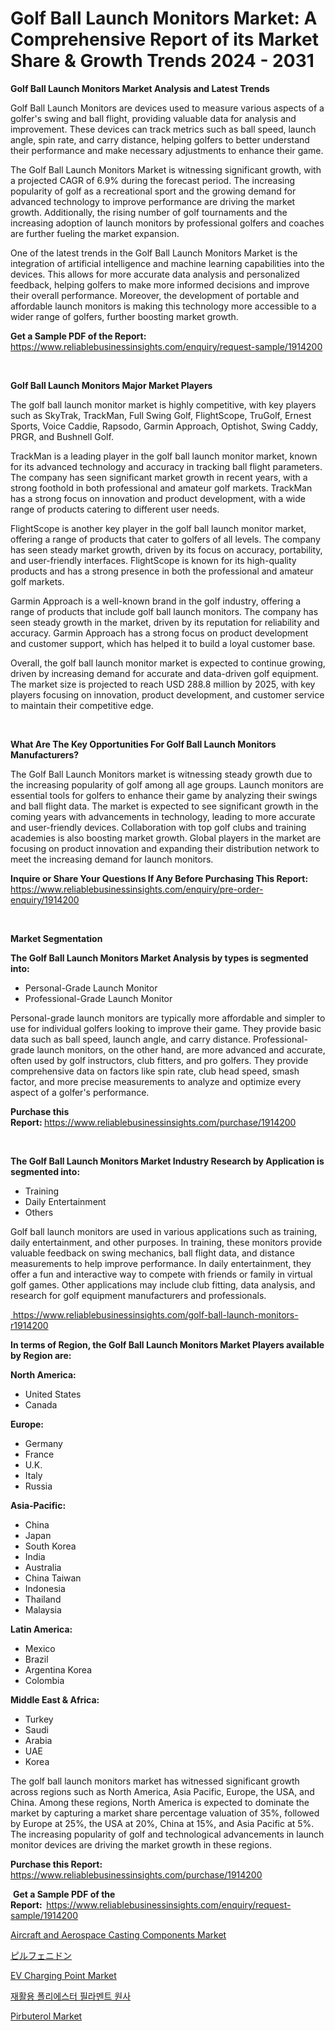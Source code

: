 <p><h1>Golf Ball Launch Monitors Market: A Comprehensive Report of its Market Share & Growth Trends 2024 - 2031</h1></p><p><strong>Golf Ball Launch Monitors Market Analysis and Latest Trends</strong></p>
<p><p>Golf Ball Launch Monitors are devices used to measure various aspects of a golfer's swing and ball flight, providing valuable data for analysis and improvement. These devices can track metrics such as ball speed, launch angle, spin rate, and carry distance, helping golfers to better understand their performance and make necessary adjustments to enhance their game.</p><p>The Golf Ball Launch Monitors Market is witnessing significant growth, with a projected CAGR of 6.9% during the forecast period. The increasing popularity of golf as a recreational sport and the growing demand for advanced technology to improve performance are driving the market growth. Additionally, the rising number of golf tournaments and the increasing adoption of launch monitors by professional golfers and coaches are further fueling the market expansion.</p><p>One of the latest trends in the Golf Ball Launch Monitors Market is the integration of artificial intelligence and machine learning capabilities into the devices. This allows for more accurate data analysis and personalized feedback, helping golfers to make more informed decisions and improve their overall performance. Moreover, the development of portable and affordable launch monitors is making this technology more accessible to a wider range of golfers, further boosting market growth.</p></p>
<p><strong>Get a Sample PDF of the Report:&nbsp;</strong> <a href="https://www.reliablebusinessinsights.com/enquiry/request-sample/1914200">https://www.reliablebusinessinsights.com/enquiry/request-sample/1914200</a></p>
<p>&nbsp;</p>
<p><strong>Golf Ball Launch Monitors Major Market Players</strong></p>
<p><p>The golf ball launch monitor market is highly competitive, with key players such as SkyTrak, TrackMan, Full Swing Golf, FlightScope, TruGolf, Ernest Sports, Voice Caddie, Rapsodo, Garmin Approach, Optishot, Swing Caddy, PRGR, and Bushnell Golf. </p><p>TrackMan is a leading player in the golf ball launch monitor market, known for its advanced technology and accuracy in tracking ball flight parameters. The company has seen significant market growth in recent years, with a strong foothold in both professional and amateur golf markets. TrackMan has a strong focus on innovation and product development, with a wide range of products catering to different user needs.</p><p>FlightScope is another key player in the golf ball launch monitor market, offering a range of products that cater to golfers of all levels. The company has seen steady market growth, driven by its focus on accuracy, portability, and user-friendly interfaces. FlightScope is known for its high-quality products and has a strong presence in both the professional and amateur golf markets.</p><p>Garmin Approach is a well-known brand in the golf industry, offering a range of products that include golf ball launch monitors. The company has seen steady growth in the market, driven by its reputation for reliability and accuracy. Garmin Approach has a strong focus on product development and customer support, which has helped it to build a loyal customer base.</p><p>Overall, the golf ball launch monitor market is expected to continue growing, driven by increasing demand for accurate and data-driven golf equipment. The market size is projected to reach USD 288.8 million by 2025, with key players focusing on innovation, product development, and customer service to maintain their competitive edge.</p></p>
<p>&nbsp;</p>
<p><strong>What Are The Key Opportunities For Golf Ball Launch Monitors Manufacturers?</strong></p>
<p><p>The Golf Ball Launch Monitors market is witnessing steady growth due to the increasing popularity of golf among all age groups. Launch monitors are essential tools for golfers to enhance their game by analyzing their swings and ball flight data. The market is expected to see significant growth in the coming years with advancements in technology, leading to more accurate and user-friendly devices. Collaboration with top golf clubs and training academies is also boosting market growth. Global players in the market are focusing on product innovation and expanding their distribution network to meet the increasing demand for launch monitors.</p></p>
<p><strong>Inquire or Share Your Questions If Any Before Purchasing This Report:</strong> <a href="https://www.reliablebusinessinsights.com/enquiry/pre-order-enquiry/1914200">https://www.reliablebusinessinsights.com/enquiry/pre-order-enquiry/1914200</a></p>
<p>&nbsp;</p>
<p><strong>Market Segmentation</strong></p>
<p><strong>The Golf Ball Launch Monitors Market Analysis by types is segmented into:</strong></p>
<p><ul><li>Personal-Grade Launch Monitor</li><li>Professional-Grade Launch Monitor</li></ul></p>
<p><p>Personal-grade launch monitors are typically more affordable and simpler to use for individual golfers looking to improve their game. They provide basic data such as ball speed, launch angle, and carry distance. Professional-grade launch monitors, on the other hand, are more advanced and accurate, often used by golf instructors, club fitters, and pro golfers. They provide comprehensive data on factors like spin rate, club head speed, smash factor, and more precise measurements to analyze and optimize every aspect of a golfer's performance.</p></p>
<p><strong>Purchase this Report:&nbsp;</strong><a href="https://www.reliablebusinessinsights.com/purchase/1914200">https://www.reliablebusinessinsights.com/purchase/1914200</a></p>
<p>&nbsp;</p>
<p><strong>The Golf Ball Launch Monitors Market Industry Research by Application is segmented into:</strong></p>
<p><ul><li>Training</li><li>Daily Entertainment</li><li>Others</li></ul></p>
<p><p>Golf ball launch monitors are used in various applications such as training, daily entertainment, and other purposes. In training, these monitors provide valuable feedback on swing mechanics, ball flight data, and distance measurements to help improve performance. In daily entertainment, they offer a fun and interactive way to compete with friends or family in virtual golf games. Other applications may include club fitting, data analysis, and research for golf equipment manufacturers and professionals.</p></p>
<p><a href="https://www.reliablebusinessinsights.com/golf-ball-launch-monitors-r1914200">&nbsp;https://www.reliablebusinessinsights.com/golf-ball-launch-monitors-r1914200</a></p>
<p><strong>In terms of Region, the Golf Ball Launch Monitors Market Players available by Region are:</strong></p>
<p>
    <p> <strong> North America: </strong>
        <ul>
            <li>United States</li>
            <li>Canada</li>
        </ul>
        </p> 
    <p> <strong> Europe: </strong>
        <ul>
            <li>Germany</li>
            <li>France</li>
            <li>U.K.</li>
            <li>Italy</li>
            <li>Russia</li>
        </ul>
        </p> 
    <p> <strong> Asia-Pacific: </strong>
        <ul>
            <li>China</li>
            <li>Japan</li>
            <li>South Korea</li>
            <li>India</li>
            <li>Australia</li>
            <li>China Taiwan</li>
            <li>Indonesia</li>
            <li>Thailand</li>
            <li>Malaysia</li>
        </ul>
        </p> 
    <p> <strong> Latin America: </strong>
        <ul>
            <li>Mexico</li>
            <li>Brazil</li>
            <li>Argentina Korea</li>
            <li>Colombia</li>
        </ul>
        </p> 
    <p> <strong> Middle East & Africa: </strong>
        <ul>
            <li>Turkey</li>
            <li>Saudi</li>
            <li>Arabia</li>
            <li>UAE</li>
            <li>Korea</li>
        </ul>
    </p>
    </p>
<p><p>The golf ball launch monitors market has witnessed significant growth across regions such as North America, Asia Pacific, Europe, the USA, and China. Among these regions, North America is expected to dominate the market by capturing a market share percentage valuation of 35%, followed by Europe at 25%, the USA at 20%, China at 15%, and Asia Pacific at 5%. The increasing popularity of golf and technological advancements in launch monitor devices are driving the market growth in these regions.</p></p>
<p><strong>Purchase this Report: </strong><a href="https://www.reliablebusinessinsights.com/purchase/1914200">https://www.reliablebusinessinsights.com/purchase/1914200</a></p>
<p>&nbsp;<strong>Get a Sample PDF of the Report:&nbsp;&nbsp;</strong><a href="https://www.reliablebusinessinsights.com/enquiry/request-sample/1914200">https://www.reliablebusinessinsights.com/enquiry/request-sample/1914200</a></p>
<p><strong></strong></p>
<p><p><a href="https://github.com/layomumuney/Market-Research-Report-List-1/blob/main/aircraft-and-aerospace-casting-components-market.md">Aircraft and Aerospace Casting Components Market</a></p><p><a href="https://github.com/sghwr779811674/Market-Research-Report-List-3/blob/main/68447223153.md">ピルフェニドン</a></p><p><a href="https://medium.com/@sura.dutkadut/ev-charging-point-market-size-is-growing-at-cagr-of-4-1-248ddf14ffdd">EV Charging Point Market</a></p><p><a href="https://github.com/vdhdwjyp90142/Market-Research-Report-List-3/blob/main/90129507235.md">재활용 폴리에스터 필라멘트 원사</a></p><p><a href="https://issuu.com/reportprime-2/docs/pirbuterol-market-size-2030.pptx">Pirbuterol Market</a></p></p>